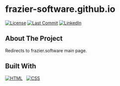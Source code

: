 # frazier-software.github.io

<!-- BADGES -->

[![License][license-shield]][license-url]
[![Last Commit][commit-shield]][commit-url]
[![LinkedIn][linkedin-shield]][linkedin-url]

<!-- ABOUT THE PROJECT -->

## About The Project

Redirects to frazier.software main page.

<!--- BUILT WITH --->

## Built With

[![HTML][html]][html-url] &nbsp; [![CSS][css]][css-url]

<!-- MARKDOWN LINKS & IMAGES -->

[license-shield]: https://img.shields.io/github/license/Frazier-Software/frazier-software.github.io.svg?style=for-the-badge
[license-url]: https://github.com/chrisfrazier0/smile/blob/main/LICENSE.txt
[commit-shield]: https://img.shields.io/github/last-commit/Frazier-Software/frazier-software.github.io/main?style=for-the-badge
[commit-url]: https://github.com/Frazier-Software/frazier-software.github.io/commits/main/
[linkedin-shield]: https://img.shields.io/badge/-LinkedIn-black.svg?style=for-the-badge&logo=linkedin&colorB=555
[linkedin-url]: https://linkedin.com/in/chrisfrazier0
[html]: https://img.shields.io/badge/HTML-E34F26?style=for-the-badge&logo=html5&logoColor=white
[html-url]: https://developer.mozilla.org/en-US/docs/Web/HTML
[css]: https://img.shields.io/badge/CSS-1572B6?style=for-the-badge&logo=css3&logoColor=white
[css-url]: https://developer.mozilla.org/en-US/docs/Web/CSS
